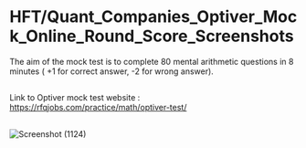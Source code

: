 # HFT/Quant_Companies_Optiver_Mock_Online_Round_Score_Screenshots


The aim of the mock test is to complete 80 mental arithmetic questions in 8 minutes ( +1 for correct answer, -2 for wrong answer).

##

Link to Optiver mock test website : https://rfqjobs.com/practice/math/optiver-test/


## 
![Screenshot (1124)](https://github.com/ianuj4231/Quant_Companies_Mock_Online_Round_Score_Screenshots/assets/134675919/855ed3d9-27d8-4870-a2a4-a28e61edff68)
